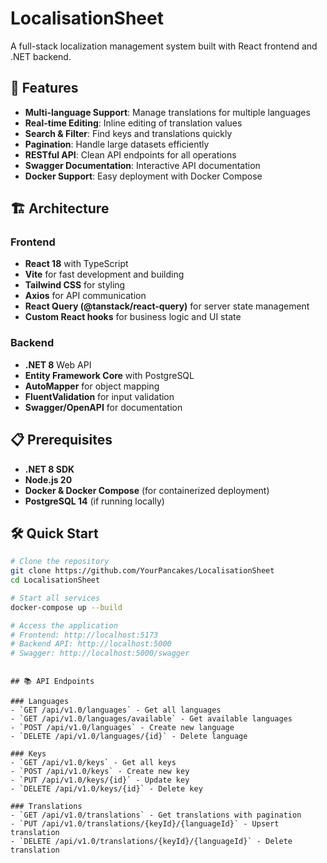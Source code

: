 # LocalisationSheet

A full-stack localization management system built with React frontend and .NET backend.

## 🚀 Features

- **Multi-language Support**: Manage translations for multiple languages
- **Real-time Editing**: Inline editing of translation values
- **Search & Filter**: Find keys and translations quickly
- **Pagination**: Handle large datasets efficiently
- **RESTful API**: Clean API endpoints for all operations
- **Swagger Documentation**: Interactive API documentation
- **Docker Support**: Easy deployment with Docker Compose

## 🏗️ Architecture

### Frontend
- **React 18** with TypeScript
- **Vite** for fast development and building
- **Tailwind CSS** for styling
- **Axios** for API communication
- **React Query (@tanstack/react-query)** for server state management
- **Custom React hooks** for business logic and UI state

### Backend
- **.NET 8** Web API
- **Entity Framework Core** with PostgreSQL
- **AutoMapper** for object mapping
- **FluentValidation** for input validation
- **Swagger/OpenAPI** for documentation

## 📋 Prerequisites

- **.NET 8 SDK**
- **Node.js 20**
- **Docker & Docker Compose** (for containerized deployment)
- **PostgreSQL 14** (if running locally)

## 🛠️ Quick Start


```bash
# Clone the repository
git clone https://github.com/YourPancakes/LocalisationSheet
cd LocalisationSheet

# Start all services
docker-compose up --build

# Access the application
# Frontend: http://localhost:5173
# Backend API: http://localhost:5000
# Swagger: http://localhost:5000/swagger
```
```

## 📚 API Endpoints

### Languages
- `GET /api/v1.0/languages` - Get all languages
- `GET /api/v1.0/languages/available` - Get available languages
- `POST /api/v1.0/languages` - Create new language
- `DELETE /api/v1.0/languages/{id}` - Delete language

### Keys
- `GET /api/v1.0/keys` - Get all keys
- `POST /api/v1.0/keys` - Create new key
- `PUT /api/v1.0/keys/{id}` - Update key
- `DELETE /api/v1.0/keys/{id}` - Delete key

### Translations
- `GET /api/v1.0/translations` - Get translations with pagination
- `PUT /api/v1.0/translations/{keyId}/{languageId}` - Upsert translation
- `DELETE /api/v1.0/translations/{keyId}/{languageId}` - Delete translation
